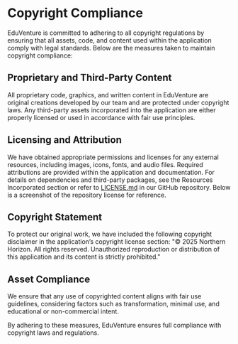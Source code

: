 # Copyright Compliance

EduVenture is committed to adhering to all copyright regulations by ensuring that all assets, code, and content used within the application comply with legal standards. Below are the measures taken to maintain copyright compliance:
## Proprietary and Third-Party Content 
All proprietary code, graphics, and written content in EduVenture are original creations developed by our team and are protected under copyright laws. Any third-party assets incorporated into the application are either properly licensed or used in accordance with fair use principles.
## Licensing and Attribution 
We have obtained appropriate permissions and licenses for any external resources, including images, icons, fonts, and audio files. Required attributions are provided within the application and documentation. For details on dependencies and third-party packages, see the Resources Incorporated section or refer to [LICENSE.md](https://github.com/Anson-Zhao/FBLA_MAD_2025/edit/Bach/documentations/LICENSE.md) in our GitHub repository. Below is a screenshot of the repository license for reference.



## Copyright Statement 
To protect our original work, we have included the following copyright disclaimer in the application’s copyright license section:
"© 2025 Northern Horizon. All rights reserved. Unauthorized reproduction or distribution of this application and its content is strictly prohibited."



## Asset Compliance 
We ensure that any use of copyrighted content aligns with fair use guidelines, considering factors such as transformation, minimal use, and educational or non-commercial intent. 

By adhering to these measures, EduVenture ensures full compliance with copyright laws and regulations.
